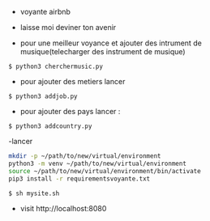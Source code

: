 - voyante airbnb
- laisse moi deviner ton avenir

- pour une meilleur voyance et ajouter des intrument de musique(telecharger des instrument de musique)
```
$ python3 cherchermusic.py
```
- pour ajouter des metiers lancer

```
$ python3 addjob.py
```
- pour ajouter des pays lancer :
```
$ python3 addcountry.py
```
-lancer
```bash
mkdir -p ~/path/to/new/virtual/environment
python3 -m venv ~/path/to/new/virtual/environment
source ~/path/to/new/virtual/environment/bin/activate
pip3 install -r requirementsvoyante.txt

$ sh mysite.sh
```
- visit http://localhost:8080
